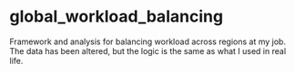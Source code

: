 # global_workload_balancing
Framework and analysis for balancing workload across regions at my job. The data has been altered, but the logic is the same as what I used in real life.
